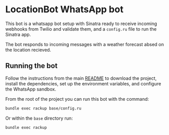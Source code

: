 # LocationBot WhatsApp bot

This bot is a whatsapp bot setup with Sinatra ready to receive incoming webhooks from Twilio and validate them, and a `config.ru` file to run the Sinatra app.

The bot responds to incoming messages with a weather forecast absed on the location recieved.

## Running the bot

Follow the instructions from the main [README](../README.md) to download the project, install the dependencies, set up the environment variables, and configure the WhatsApp sandbox.

From the root of the project you can run this bot with the command:

```bash
bundle exec rackup base/config.ru
```

Or within the `base` directory run:

```bash
bundle exec rackup
```